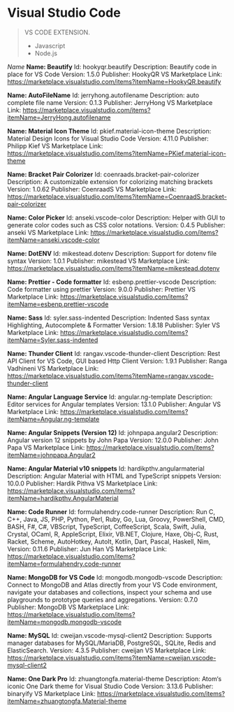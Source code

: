 
# Visual Studio Code 
> VS CODE EXTENSION.
> - Javascript
> - Node.js
> 

*Name*
**Name: Beautify**
Id: hookyqr.beautify
Description: Beautify code in place for VS Code
Version: 1.5.0
Publisher: HookyQR
VS Marketplace Link: https://marketplace.visualstudio.com/items?itemName=HookyQR.beautify

**Name: AutoFileName**
Id: jerryhong.autofilename
Description: auto complete file name
Version: 0.1.3
Publisher: JerryHong
VS Marketplace Link: https://marketplace.visualstudio.com/items?itemName=JerryHong.autofilename

**Name: Material Icon Theme**
Id: pkief.material-icon-theme
Description: Material Design Icons for Visual Studio Code
Version: 4.11.0
Publisher: Philipp Kief
VS Marketplace Link: https://marketplace.visualstudio.com/items?itemName=PKief.material-icon-theme

**Name: Bracket Pair Colorizer**
Id: coenraads.bracket-pair-colorizer
Description: A customizable extension for colorizing matching brackets
Version: 1.0.62
Publisher: CoenraadS
VS Marketplace Link: https://marketplace.visualstudio.com/items?itemName=CoenraadS.bracket-pair-colorizer

**Name: Color Picker**
Id: anseki.vscode-color
Description: Helper with GUI to generate color codes such as CSS color notations.
Version: 0.4.5
Publisher: anseki
VS Marketplace Link: https://marketplace.visualstudio.com/items?itemName=anseki.vscode-color

**Name: DotENV**
Id: mikestead.dotenv
Description: Support for dotenv file syntax
Version: 1.0.1
Publisher: mikestead
VS Marketplace Link: https://marketplace.visualstudio.com/items?itemName=mikestead.dotenv

**Name: Prettier - Code formatter**
Id: esbenp.prettier-vscode
Description: Code formatter using prettier
Version: 9.0.0
Publisher: Prettier
VS Marketplace Link: https://marketplace.visualstudio.com/items?itemName=esbenp.prettier-vscode

**Name: Sass**
Id: syler.sass-indented
Description: Indented Sass syntax Highlighting, Autocomplete & Formatter
Version: 1.8.18
Publisher: Syler
VS Marketplace Link: https://marketplace.visualstudio.com/items?itemName=Syler.sass-indented

**Name: Thunder Client**
Id: rangav.vscode-thunder-client
Description: Rest API Client for VS Code, GUI based Http Client
Version: 1.9.1
Publisher: Ranga Vadhineni
VS Marketplace Link: https://marketplace.visualstudio.com/items?itemName=rangav.vscode-thunder-client

**Name: Angular Language Service**
Id: angular.ng-template
Description: Editor services for Angular templates
Version: 13.1.0
Publisher: Angular
VS Marketplace Link: https://marketplace.visualstudio.com/items?itemName=Angular.ng-template

**Name: Angular Snippets (Version 12)**
Id: johnpapa.angular2
Description: Angular version 12 snippets by John Papa
Version: 12.0.0
Publisher: John Papa
VS Marketplace Link: https://marketplace.visualstudio.com/items?itemName=johnpapa.Angular2

**Name: Angular Material v10 snippets**
Id: hardikpthv.angularmaterial
Description: Angular Material with HTML and TypeScript snippets
Version: 10.0.0
Publisher: Hardik Pithva
VS Marketplace Link: https://marketplace.visualstudio.com/items?itemName=hardikpthv.AngularMaterial

**Name: Code Runner**
Id: formulahendry.code-runner
Description: Run C, C++, Java, JS, PHP, Python, Perl, Ruby, Go, Lua, Groovy, PowerShell, CMD, BASH, F#, C#, VBScript, TypeScript, CoffeeScript, Scala, Swift, Julia, Crystal, OCaml, R, AppleScript, Elixir, VB.NET, Clojure, Haxe, Obj-C, Rust, Racket, Scheme, AutoHotkey, AutoIt, Kotlin, Dart, Pascal, Haskell, Nim, 
Version: 0.11.6
Publisher: Jun Han
VS Marketplace Link: https://marketplace.visualstudio.com/items?itemName=formulahendry.code-runner

**Name: MongoDB for VS Code**
Id: mongodb.mongodb-vscode
Description: Connect to MongoDB and Atlas directly from your VS Code environment, navigate your databases and collections, inspect your schema and use playgrounds to prototype queries and aggregations.
Version: 0.7.0
Publisher: MongoDB
VS Marketplace Link: https://marketplace.visualstudio.com/items?itemName=mongodb.mongodb-vscode

**Name: MySQL**
Id: cweijan.vscode-mysql-client2
Description: Supports manager databases for MySQL/MariaDB, PostgreSQL, SQLite, Redis and ElasticSearch.
Version: 4.3.5
Publisher: cweijan
VS Marketplace Link: https://marketplace.visualstudio.com/items?itemName=cweijan.vscode-mysql-client2

**Name: One Dark Pro**
Id: zhuangtongfa.material-theme
Description: Atom‘s iconic One Dark theme for Visual Studio Code
Version: 3.13.6
Publisher: binaryify
VS Marketplace Link: https://marketplace.visualstudio.com/items?itemName=zhuangtongfa.Material-theme







